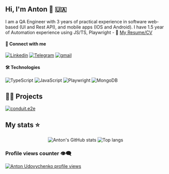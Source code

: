 ## Hi, I'm Anton 👋 🇺🇦

I am a QA Engineer with 3 years of practical experience in software web-based (UI and Rest API), and mobile
apps (IOS and Android). I have 1.5 year of Automation experience using JS/TS, Playwright - :paperclip: [My Resume/CV]()

#### 🤙 Connect with me
<p align="left">
<a href="https://www.linkedin.com/in/qa-anton-udovychenko">
<img alt="Linkedin" src="https://img.shields.io/badge/-badge?style=for-the-badge&logo=linkedin&logoColor=white&color=black"></a>
<a href="https://t.me/udovychenkoqa">    
    <img alt="Telegram" src="https://img.shields.io/badge/-badge?style=for-the-badge&logo=telegram&logoColor=white&color=black"></a>
</a>    
<a href="mailto:a.udovychenko1203@gmail.com">
    <img alt="gmail" src="https://img.shields.io/badge/-badge?style=for-the-badge&logo=gmail&logoColor=white&color=black"></a>
</a>
</p>
  
####  🛠️ Technologies

<p align="left">
  <img alt="TypeScript" src="https://img.shields.io/badge/-Typescript-007acc?style=for-the-badge&labelColor=black&logo=typescript&logoColor=007acc" />
  <img alt="JavaScript" src="https://img.shields.io/badge/-Javascript-F0DB4F?style=for-the-badge&labelColor=black&logo=javascript&logoColor=F0DB4F" />
  <img alt="Playwright" src="https://img.shields.io/badge/Playwright-sda212?style=for-the-badge&color=45ba4b" />
  <img alt="MongoDB" src="https://img.shields.io/badge/MongoDB-dfhvm1?style=for-the-badge&logo=MongoDB&logoColor=00ED64&labelColor=black&color=023430" />
</p>

## 👨‍🔬 Projects

[![conduit.e2e](https://github-readme-stats.vercel.app/api/pin?username=udovychenkoqa&repo=conduit.e2e&theme=radical)](https://github.com/udovychenkoqa/conduit.e2e)


## My stats ⭐

<div align="center">
<img alt="Anton's GitHub stats" src="https://github-readme-stats.vercel.app/api?username=udovychenkoqa&show_icons=true&theme=radical"/>
<img alt="Top langs" src="https://github-readme-stats.vercel.app/api/top-langs/?username=udovychenkoqa&layout=compact&theme=radical&&langs_count=8"/>
</div>

### Profile views counter 👁️‍🗨️
[![Anton Udovychenko profile views](https://u8views.com/api/v1/github/profiles/97831314/views/day-week-month-total-count.svg)](https://u8views.com/github/udovychenkoqa)

